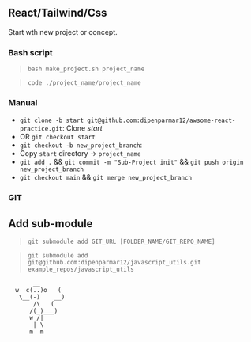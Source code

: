 ## React/Tailwind/Css

Start wth new project or concept. 

### Bash script 
> `bash make_project.sh project_name` 

> `code ./project_name/project_name `

### Manual 

 - `git clone -b start git@github.com:dipenparmar12/awsome-react-practice.git`: Clone *start* 
 - OR `git checkout start`
 - `git checkout -b new_project_branch`:
 - Copy `start` directory -> `project_name`
 - `git add .` && `git commit -m "Sub-Project init"` && `git push origin new_project_branch`
 - `git checkout main` && `git merge new_project_branch`


### GIT
## Add sub-module 
> `git submodule add GIT_URL [FOLDER_NAME/GIT_REPO_NAME]` 

> `git submodule add git@github.com:dipenparmar12/javascript_utils.git example_repos/javascript_utils` 


```
       __
  w  c(..)o   (
   \__(-)    __)
       /\   (
      /(_)___)
      w /|
       | \ 
      m  m
```
